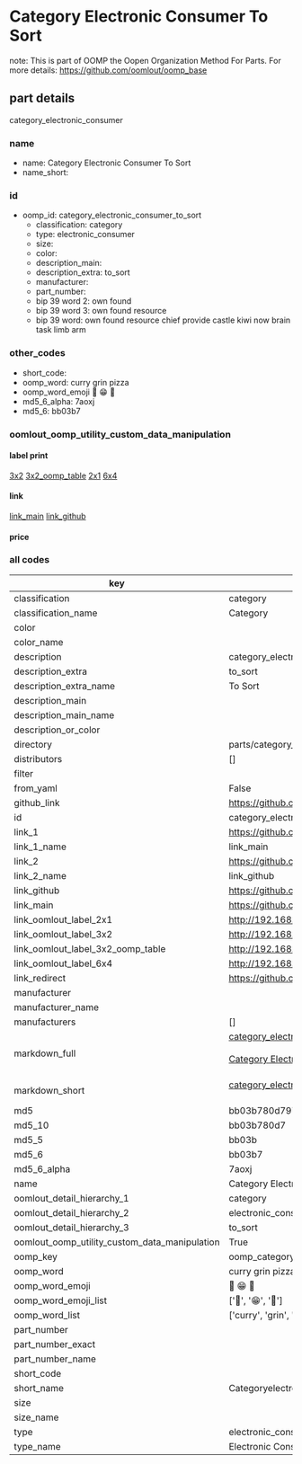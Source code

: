 # Category Electronic Consumer To Sort  

note: This is part of OOMP the Oopen Organization Method For Parts. For more details: https://github.com/oomlout/oomp_base

##  part details
  



category_electronic_consumer



### name
* name: Category Electronic Consumer To Sort
* name_short: 
### id
* oomp_id: category_electronic_consumer_to_sort
  * classification: category
  * type: electronic_consumer
  * size: 
  * color: 
  * description_main: 
  * description_extra: to_sort
  * manufacturer: 
  * part_number: 
  * bip 39 word 2: own found
  * bip 39 word 3: own found resource
  * bip 39 word: own found resource chief provide castle kiwi now brain task limb arm

### other_codes
* short_code: 
* oomp_word: curry grin pizza
* oomp_word_emoji :curry: :grin: :pizza:
* md5_6_alpha: 7aoxj
* md5_6: bb03b7






### oomlout_oomp_utility_custom_data_manipulation
#### label print
[3x2](http://192.168.1.245:1112/?label=oomp%207aoxj)
[3x2_oomp_table](http://192.168.1.108:1112/?label=oomp%207aoxj)
[2x1](http://192.168.1.242:1112/?label=oomp%207aoxj)
[6x4](http://192.168.1.55:1112/?label=oomp%207aoxj)    

#### link

[link_main](https://github.com/oomlout/oomlout_oomp_version_1_messy/tree/main/parts/category_electronic_consumer_to_sort) [link_github](https://github.com/oomlout/oomlout_oomp_version_1_messy/tree/main/parts/category_electronic_consumer_to_sort)                             

#### price







### all codes 
| key | value |  
| --- | --- |  
| classification | category |  
| classification_name | Category |  
| color |  |  
| color_name |  |  
| description | category_electronic_consumer |  
| description_extra | to_sort |  
| description_extra_name | To Sort |  
| description_main |  |  
| description_main_name |  |  
| description_or_color |   |  
| directory | parts/category_electronic_consumer_to_sort |  
| distributors | [] |  
| filter |  |  
| from_yaml | False |  
| github_link | https://github.com/oomlout/oomlout_oomp_part_src/tree/main/parts/category_electronic_consumer_to_sort |  
| id | category_electronic_consumer_to_sort |  
| link_1 | https://github.com/oomlout/oomlout_oomp_version_1_messy/tree/main/parts/category_electronic_consumer_to_sort |  
| link_1_name | link_main |  
| link_2 | https://github.com/oomlout/oomlout_oomp_version_1_messy/tree/main/parts/category_electronic_consumer_to_sort |  
| link_2_name | link_github |  
| link_github | https://github.com/oomlout/oomlout_oomp_version_1_messy/tree/main/parts/category_electronic_consumer_to_sort |  
| link_main | https://github.com/oomlout/oomlout_oomp_version_1_messy/tree/main/parts/category_electronic_consumer_to_sort |  
| link_oomlout_label_2x1 | http://192.168.1.242:1112/?label=oomp%207aoxj |  
| link_oomlout_label_3x2 | http://192.168.1.245:1112/?label=oomp%207aoxj |  
| link_oomlout_label_3x2_oomp_table | http://192.168.1.108:1112/?label=oomp%207aoxj |  
| link_oomlout_label_6x4 | http://192.168.1.55:1112/?label=oomp%207aoxj |  
| link_redirect | https://github.com/oomlout/oomlout_oomp_version_1_messy/tree/main/parts/category_electronic_consumer_to_sort |  
| manufacturer |  |  
| manufacturer_name |  |  
| manufacturers | [] |  
| markdown_full | [category_electronic_consumer_to_sort](none)<br>[](none)<br>[Category Electronic Consumer To Sort](none)<br><br> |  
| markdown_short | [category_electronic_consumer_to_sort](none)<br><br> |  
| md5 | bb03b780d7972f6c8e56727d6f170cf0 |  
| md5_10 | bb03b780d7 |  
| md5_5 | bb03b |  
| md5_6 | bb03b7 |  
| md5_6_alpha | 7aoxj |  
| name | Category Electronic Consumer To Sort |  
| oomlout_detail_hierarchy_1 | category |  
| oomlout_detail_hierarchy_2 | electronic_consumer |  
| oomlout_detail_hierarchy_3 | to_sort |  
| oomlout_oomp_utility_custom_data_manipulation | True |  
| oomp_key | oomp_category_electronic_consumer_to_sort |  
| oomp_word | curry grin pizza |  
| oomp_word_emoji | :curry: :grin: :pizza: |  
| oomp_word_emoji_list | [':curry:', ':grin:', ':pizza:'] |  
| oomp_word_list | ['curry', 'grin', 'pizza'] |  
| part_number |  |  
| part_number_exact |  |  
| part_number_name |  |  
| short_code |  |  
| short_name | Categoryelectronicconsumer |  
| size |  |  
| size_name |  |  
| type | electronic_consumer |  
| type_name | Electronic Consumer |  
